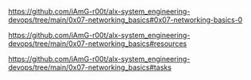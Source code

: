 https://github.com/iAmG-r00t/alx-system_engineering-devops/tree/main/0x07-networking_basics#0x07-networking-basics-0

https://github.com/iAmG-r00t/alx-system_engineering-devops/tree/main/0x07-networking_basics#resources

https://github.com/iAmG-r00t/alx-system_engineering-devops/tree/main/0x07-networking_basics#tasks
